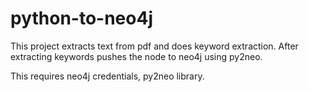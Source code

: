 # python-to-neo4j

This project extracts text from pdf and does keyword extraction. After extracting keywords pushes the node to neo4j using py2neo.

This requires neo4j credentials, py2neo library.
